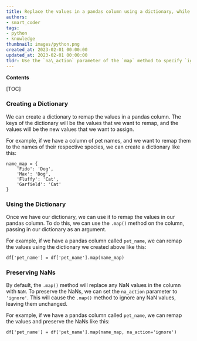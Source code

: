 ```yaml
---
title: Replace the values in a pandas column using a dictionary, while keeping any nan values unchanged
authors:
- smart_coder
tags:
- python
- knowledge
thumbnail: images/python.png
created_at: 2023-02-01 00:00:00
updated_at: 2023-02-01 00:00:00
tldr: Use the `na\_action` parameter of the `map` method to specify `ignore` in order to preserve NaNs when remapping the values in a pandas column with a dict.
---
```


**Contents**

[TOC]

### Creating a Dictionary 
We can create a dictionary to remap the values in a pandas column. The keys of the dictionary will be the values that we want to remap, and the values will be the new values that we want to assign. 

For example, if we have a column of pet names, and we want to remap them to the names of their respective species, we can create a dictionary like this:

```
name_map = {
    'Fido': 'Dog',
    'Max': 'Dog',
    'Fluffy': 'Cat',
    'Garfield': 'Cat'
}
```

### Using the Dictionary 
Once we have our dictionary, we can use it to remap the values in our pandas column. To do this, we can use the `.map()` method on the column, passing in our dictionary as an argument.

For example, if we have a pandas column called `pet_name`, we can remap the values using the dictionary we created above like this:

```
df['pet_name'] = df['pet_name'].map(name_map)
```

### Preserving NaNs
By default, the `.map()` method will replace any NaN values in the column with `NaN`. To preserve the NaNs, we can set the `na_action` parameter to `'ignore'`. This will cause the `.map()` method to ignore any NaN values, leaving them unchanged.

For example, if we have a pandas column called `pet_name`, we can remap the values and preserve the NaNs like this:

```
df['pet_name'] = df['pet_name'].map(name_map, na_action='ignore')
```
